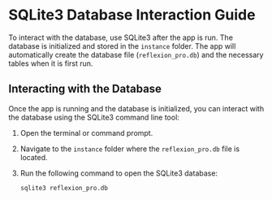 # SQLite3 Database Interaction Guide

To interact with the database, use SQLite3 after the app is run. The database is initialized and stored in the `instance` folder. The app will automatically create the database file (`reflexion_pro.db`) and the necessary tables when it is first run.

## Interacting with the Database

Once the app is running and the database is initialized, you can interact with the database using the SQLite3 command line tool:

1. Open the terminal or command prompt.
2. Navigate to the `instance` folder where the `reflexion_pro.db` file is located.
3. Run the following command to open the SQLite3 database:

   ```bash
   sqlite3 reflexion_pro.db